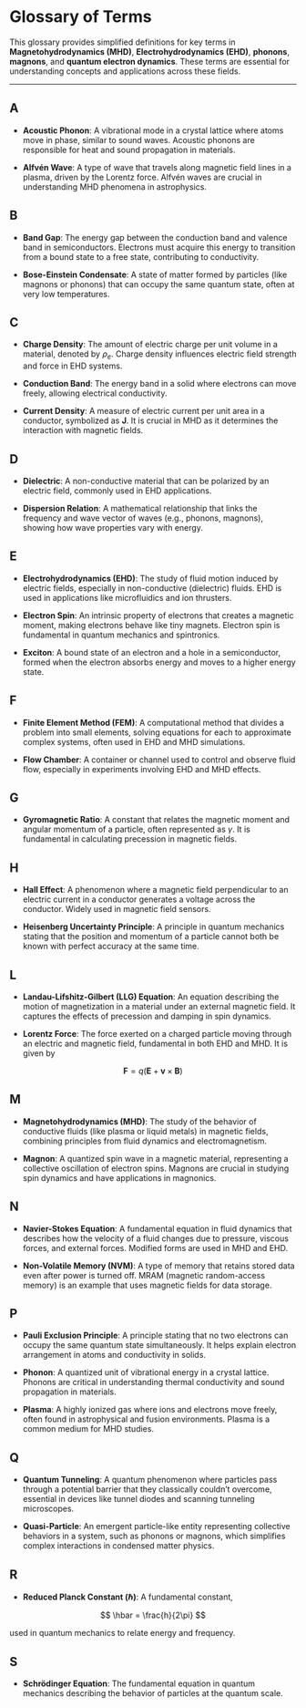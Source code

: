 # Glossary of Terms

This glossary provides simplified definitions for key terms in **Magnetohydrodynamics (MHD)**, **Electrohydrodynamics (EHD)**, **phonons**, **magnons**, and **quantum electron dynamics**. These terms are essential for understanding concepts and applications across these fields.

---

## A

- **Acoustic Phonon**: A vibrational mode in a crystal lattice where atoms move in phase, similar to sound waves. Acoustic phonons are responsible for heat and sound propagation in materials.

- **Alfvén Wave**: A type of wave that travels along magnetic field lines in a plasma, driven by the Lorentz force. Alfvén waves are crucial in understanding MHD phenomena in astrophysics.

## B

- **Band Gap**: The energy gap between the conduction band and valence band in semiconductors. Electrons must acquire this energy to transition from a bound state to a free state, contributing to conductivity.

- **Bose-Einstein Condensate**: A state of matter formed by particles (like magnons or phonons) that can occupy the same quantum state, often at very low temperatures.

## C

- **Charge Density**: The amount of electric charge per unit volume in a material, denoted by $\rho_e$. Charge density influences electric field strength and force in EHD systems.

- **Conduction Band**: The energy band in a solid where electrons can move freely, allowing electrical conductivity.

- **Current Density**: A measure of electric current per unit area in a conductor, symbolized as $\mathbf{J}$. It is crucial in MHD as it determines the interaction with magnetic fields.

## D

- **Dielectric**: A non-conductive material that can be polarized by an electric field, commonly used in EHD applications.

- **Dispersion Relation**: A mathematical relationship that links the frequency and wave vector of waves (e.g., phonons, magnons), showing how wave properties vary with energy.

## E

- **Electrohydrodynamics (EHD)**: The study of fluid motion induced by electric fields, especially in non-conductive (dielectric) fluids. EHD is used in applications like microfluidics and ion thrusters.

- **Electron Spin**: An intrinsic property of electrons that creates a magnetic moment, making electrons behave like tiny magnets. Electron spin is fundamental in quantum mechanics and spintronics.

- **Exciton**: A bound state of an electron and a hole in a semiconductor, formed when the electron absorbs energy and moves to a higher energy state.

## F

- **Finite Element Method (FEM)**: A computational method that divides a problem into small elements, solving equations for each to approximate complex systems, often used in EHD and MHD simulations.

- **Flow Chamber**: A container or channel used to control and observe fluid flow, especially in experiments involving EHD and MHD effects.

## G

- **Gyromagnetic Ratio**: A constant that relates the magnetic moment and angular momentum of a particle, often represented as $\gamma$. It is fundamental in calculating precession in magnetic fields.

## H

- **Hall Effect**: A phenomenon where a magnetic field perpendicular to an electric current in a conductor generates a voltage across the conductor. Widely used in magnetic field sensors.

- **Heisenberg Uncertainty Principle**: A principle in quantum mechanics stating that the position and momentum of a particle cannot both be known with perfect accuracy at the same time.

## L

- **Landau-Lifshitz-Gilbert (LLG) Equation**: An equation describing the motion of magnetization in a material under an external magnetic field. It captures the effects of precession and damping in spin dynamics.

- **Lorentz Force**: The force exerted on a charged particle moving through an electric and magnetic field, fundamental in both EHD and MHD. It is given by

$$
\mathbf{F} = q (\mathbf{E} + \mathbf{v} \times \mathbf{B})
$$

## M

- **Magnetohydrodynamics (MHD)**: The study of the behavior of conductive fluids (like plasma or liquid metals) in magnetic fields, combining principles from fluid dynamics and electromagnetism.

- **Magnon**: A quantized spin wave in a magnetic material, representing a collective oscillation of electron spins. Magnons are crucial in studying spin dynamics and have applications in magnonics.

## N

- **Navier-Stokes Equation**: A fundamental equation in fluid dynamics that describes how the velocity of a fluid changes due to pressure, viscous forces, and external forces. Modified forms are used in MHD and EHD.

- **Non-Volatile Memory (NVM)**: A type of memory that retains stored data even after power is turned off. MRAM (magnetic random-access memory) is an example that uses magnetic fields for data storage.

## P

- **Pauli Exclusion Principle**: A principle stating that no two electrons can occupy the same quantum state simultaneously. It helps explain electron arrangement in atoms and conductivity in solids.

- **Phonon**: A quantized unit of vibrational energy in a crystal lattice. Phonons are critical in understanding thermal conductivity and sound propagation in materials.

- **Plasma**: A highly ionized gas where ions and electrons move freely, often found in astrophysical and fusion environments. Plasma is a common medium for MHD studies.

## Q

- **Quantum Tunneling**: A quantum phenomenon where particles pass through a potential barrier that they classically couldn’t overcome, essential in devices like tunnel diodes and scanning tunneling microscopes.

- **Quasi-Particle**: An emergent particle-like entity representing collective behaviors in a system, such as phonons or magnons, which simplifies complex interactions in condensed matter physics.

## R

- **Reduced Planck Constant ($\hbar$)**: A fundamental constant,

$$
\hbar = \frac{h}{2\pi}
$$

  used in quantum mechanics to relate energy and frequency.

## S

- **Schrödinger Equation**: The fundamental equation in quantum mechanics describing the behavior of particles at the quantum scale.
